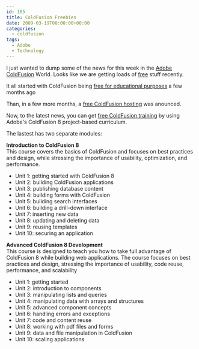 ```yaml
---
id: 105
title: ColdFusion Freebies
date: 2009-03-19T00:00:00+00:00
categories:
  - coldfusion
tags:
  - Adobe
  - Technology
---
```

I just wanted to dump some of the news for this week in the <a href="http://www.adobe.com/products/coldfusion-family.html" target="_blank">Adobe ColdFusion</a> World. Looks like we are getting loads of <a href="https://www.placona.co.uk/70/coldfusion/coldfusion-free-for-students-and-educators/" target="_self">free</a> stuff recently.

It all started with ColdFusion being <a href="https://www.placona.co.uk/70/coldfusion/coldfusion-free-for-students-and-educators/" target="_self">free for educational purposes</a> a few months ago

Than, in a few more months, a <a href="https://www.placona.co.uk/82/coldfusion/free-coldfusion-8-hosting/" target="_self" class="broken_link">free ColdFusion hosting</a> was anounced.

Now, to the latest news, you can get <a href="http://www.adobe.com/education/instruction/teach/cfcurriculum.html" target="_self">free ColdFusion training</a> by using Adobe's ColdFusion 8 project-based curriculum.

The lastest has two separate modules:

**Introduction to ColdFusion 8**  
This course covers the basics of ColdFusion and focuses on best practices and design, while stressing the importance of usability, optimization, and performance.

  * Unit 1: getting started with ColdFusion 8
  * Unit 2: building ColdFusion applications
  * Unit 3: publishing database content
  * Unit 4: building forms with ColdFusion
  * Unit 5: building search interfaces
  * Unit 6: building a drill-down interface
  * Unit 7: inserting new data
  * Unit 8: updating and deleting data
  * Unit 9: reusing templates
  * Unit 10: securing an application

**Advanced ColdFusion 8 Development**  
This course is designed to teach you how to take full advantage of ColdFusion 8 while building web applications. The course focuses on best practices and design, stressing the importance of usability, code reuse, performance, and scalability

  * Unit 1: getting started
  * Unit 2: introduction to components
  * Unit 3: manipulating lists and queries
  * Unit 4: manipulating data with arrays and structures
  * Unit 5: advanced component concepts
  * Unit 6: handling errors and exceptions
  * Unit 7: code and content reuse
  * Unit 8: working with pdf files and forms
  * Unit 9: data and file manipulation in ColdFusion
  * Unit 10: scaling applications
